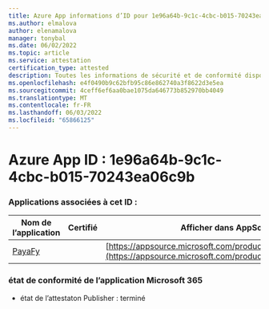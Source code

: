 ```yaml
---
title: Azure App informations d’ID pour 1e96a64b-9c1c-4cbc-b015-70243ea06c9b
ms.author: elmalova
author: elenamalova
manager: tonybal
ms.date: 06/02/2022
ms.topic: article
ms.service: attestation
certification_type: attested
description: Toutes les informations de sécurité et de conformité disponibles pour 1e96a64b-9c1c-4cbc-b015-70243ea06c9b.
ms.openlocfilehash: e4f0490b9c62bfb95c86e862740a3f8622d3e5ea
ms.sourcegitcommit: 4ceff6ef6aa0bae1075da646773b852970bb4049
ms.translationtype: MT
ms.contentlocale: fr-FR
ms.lasthandoff: 06/03/2022
ms.locfileid: "65866125"
---
```

# <a name="azure-app-id-1e96a64b-9c1c-4cbc-b015-70243ea06c9b"></a>Azure App ID : 1e96a64b-9c1c-4cbc-b015-70243ea06c9b


### <a name="apps-associated-with-this-id"></a>Applications associées à cet ID :
| **Nom de l’application** | **Certifié** | **Afficher dans AppSource** |
|--------------|---------------|-----------------------|
| [PayaFy](../forward/WA200003397.md) |  | [https://appsource.microsoft.com/product/office/WA200003397](https://appsource.microsoft.com/product/office/WA200003397) |

### <a name="microsoft-365-app-compliance-status"></a>état de conformité de l’application Microsoft 365
- état de l’attestaton Publisher : terminé
